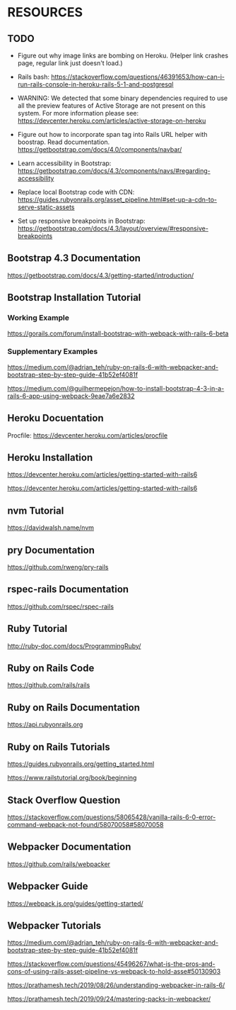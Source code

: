# RESOURCES

## TODO
- Figure out why image links are bombing on Heroku. (Helper link crashes page, regular link just doesn't load.)
- Rails bash: https://stackoverflow.com/questions/46391653/how-can-i-run-rails-console-in-heroku-rails-5-1-and-postgresql
- WARNING:
We detected that some binary dependencies required to use all the preview features of Active Storage are not present on this system.
For more information please see:
https://devcenter.heroku.com/articles/active-storage-on-heroku

- Figure out how to incorporate span tag into Rails URL helper with boostrap. Read documentation. https://getbootstrap.com/docs/4.0/components/navbar/
- Learn accessibility in Bootstrap: https://getbootstrap.com/docs/4.3/components/navs/#regarding-accessibility
- Replace local Bootstrap code with CDN: https://guides.rubyonrails.org/asset_pipeline.html#set-up-a-cdn-to-serve-static-assets
- Set up responsive breakpoints in Bootstrap: https://getbootstrap.com/docs/4.3/layout/overview/#responsive-breakpoints

## Bootstrap 4.3 Documentation
https://getbootstrap.com/docs/4.3/getting-started/introduction/

## Bootstrap Installation Tutorial
### Working Example
https://gorails.com/forum/install-bootstrap-with-webpack-with-rails-6-beta

### Supplementary Examples
https://medium.com/@adrian_teh/ruby-on-rails-6-with-webpacker-and-bootstrap-step-by-step-guide-41b52ef4081f

https://medium.com/@guilhermepejon/how-to-install-bootstrap-4-3-in-a-rails-6-app-using-webpack-9eae7a6e2832


## Heroku Docuentation
Procfile: https://devcenter.heroku.com/articles/procfile

## Heroku Installation
https://devcenter.heroku.com/articles/getting-started-with-rails6

https://devcenter.heroku.com/articles/getting-started-with-rails6

## nvm Tutorial
https://davidwalsh.name/nvm

## pry Documentation
https://github.com/rweng/pry-rails


## rspec-rails Documentation
https://github.com/rspec/rspec-rails

## Ruby Tutorial
http://ruby-doc.com/docs/ProgrammingRuby/

## Ruby on Rails Code
https://github.com/rails/rails

## Ruby on Rails Documentation
https://api.rubyonrails.org

## Ruby on Rails Tutorials
https://guides.rubyonrails.org/getting_started.html

https://www.railstutorial.org/book/beginning

## Stack Overflow Question
https://stackoverflow.com/questions/58065428/vanilla-rails-6-0-error-command-webpack-not-found/58070058#58070058

## Webpacker Documentation
https://github.com/rails/webpacker

## Webpacker Guide
https://webpack.js.org/guides/getting-started/

## Webpacker Tutorials
https://medium.com/@adrian_teh/ruby-on-rails-6-with-webpacker-and-bootstrap-step-by-step-guide-41b52ef4081f

https://stackoverflow.com/questions/45496267/what-is-the-pros-and-cons-of-using-rails-asset-pipeline-vs-webpack-to-hold-asse#50130903

https://prathamesh.tech/2019/08/26/understanding-webpacker-in-rails-6/

https://prathamesh.tech/2019/09/24/mastering-packs-in-webpacker/


